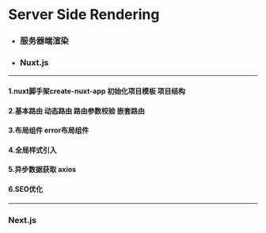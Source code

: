 # Server Side Rendering

* ### 服务器端渲染

* ### Nuxt.js

*****

  #### 1.nuxt脚手架create-nuxt-app 初始化项目模板 项目结构
  #### 2.基本路由 动态路由 路由参数校验 嵌套路由
  #### 3.布局组件 error布局组件
  #### 4.全局样式引入
  #### 5.异步数据获取 axios
  #### 6.SEO优化

*****

### Next.js
